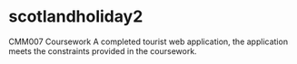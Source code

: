 # scotlandholiday2
CMM007 Coursework
A completed tourist web application, the application meets the constraints provided in the coursework.
